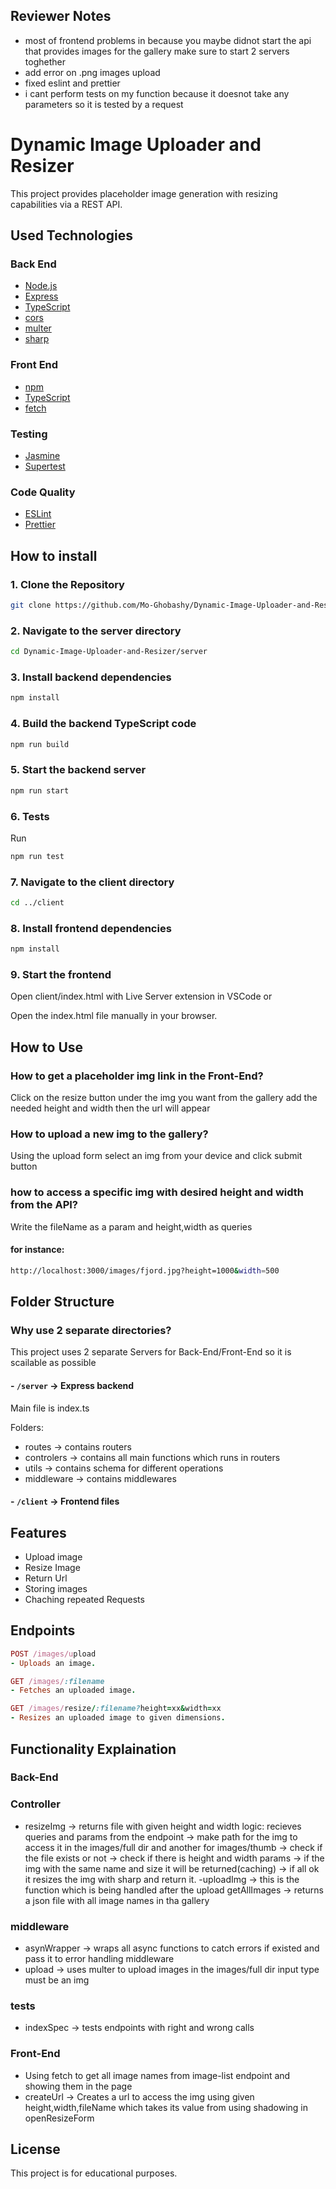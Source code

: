 ## Reviewer Notes

- most of frontend problems in because you maybe didnot start the api that provides images for the gallery make sure to start 2 servers toghether
- add error on .png images upload
- fixed eslint and prettier
- i cant perform tests on my function because it doesnot take any parameters so it is tested by a request

# Dynamic Image Uploader and Resizer

This project provides placeholder image generation with resizing capabilities via a REST API.

## Used Technologies

### Back End

- [Node.js](https://nodejs.org/)
- [Express](https://expressjs.com/)
- [TypeScript](https://www.typescriptlang.org/)
- [cors](https://www.npmjs.com/package/cors)
- [multer](https://www.npmjs.com/package/multer)
- [sharp](https://sharp.pixelplumbing.com/)

### Front End

- [npm](https://www.npmjs.com/)
- [TypeScript](https://www.typescriptlang.org/)
- [fetch](https://developer.mozilla.org/en-US/docs/Web/API/Fetch_API)

### Testing

- [Jasmine](https://jasmine.github.io/)
- [Supertest](https://www.npmjs.com/package/supertest)

### Code Quality

- [ESLint](https://eslint.org/)
- [Prettier](https://prettier.io/)

## How to install

### 1. Clone the Repository

```bash
git clone https://github.com/Mo-Ghobashy/Dynamic-Image-Uploader-and-Resizer.git

```

### 2. Navigate to the server directory

```bash
cd Dynamic-Image-Uploader-and-Resizer/server
```

### 3. Install backend dependencies

```bash
npm install
```

### 4. Build the backend TypeScript code

```bash
npm run build
```

### 5. Start the backend server

```bash
npm run start
```

### 6. Tests

Run

```bash
npm run test
```

### 7. Navigate to the client directory

```bash
cd ../client
```

### 8. Install frontend dependencies

```bash
npm install
```

### 9. Start the frontend

Open client/index.html with Live Server extension in VSCode
or

Open the index.html file manually in your browser.

## How to Use

### How to get a placeholder img link in the Front-End?

Click on the resize button under the img you want from the gallery add the needed height and width then the url will appear

### How to upload a new img to the gallery?

Using the upload form select an img from your device and click submit button

### how to access a specific img with desired height and width from the API?

Write the fileName as a param and height,width as queries

#### for instance:

```bash
http://localhost:3000/images/fjord.jpg?height=1000&width=500
```

## Folder Structure

### Why use 2 separate directories?

This project uses 2 separate Servers for Back-End/Front-End so it is scailable as possible

#### - `/server` → Express backend

Main file is index.ts

Folders:

- routes → contains routers
- controlers → contains all main functions which runs in routers
- utils → contains schema for different operations
- middleware → contains middlewares

#### - `/client` → Frontend files

## Features

- Upload image
- Resize Image
- Return Url
- Storing images
- Chaching repeated Requests

## Endpoints

```ruby
POST /images/upload
- Uploads an image.

GET /images/:filename
- Fetches an uploaded image.

GET /images/resize/:filename?height=xx&width=xx
- Resizes an uploaded image to given dimensions.
```

## Functionality Explaination

### Back-End

### Controller

- resizeImg → returns file with given height and width
  logic: recieves queries and params from the endpoint → make path for the img to access it in the images/full dir and another for images/thumb → check if the file exists or not → check if there is height and width params → if the img with the same name and size it will be returned(caching) → if all ok it resizes the img with sharp and return it.
  -uploadImg → this is the function which is being handled after the upload
  getAllImages → returns a json file with all image names in tha gallery

### middleware

- asynWrapper → wraps all async functions to catch errors if existed and pass it to error handling middleware
- upload → uses multer to upload images in the images/full dir input type must be an img

### tests

- indexSpec → tests endpoints with right and wrong calls

### Front-End

- Using fetch to get all image names from image-list endpoint and showing them in the page
- createUrl → Creates a url to access the img using given height,width,fileName which takes its value from using shadowing in openResizeForm

## License

This project is for educational purposes.
